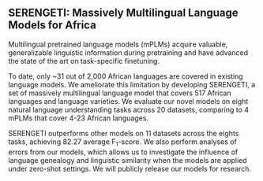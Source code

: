 ## SERENGETI: Massively Multilingual Language Models for Africa
Multilingual pretrained language models (mPLMs) acquire valuable, generalizable linguistic information during pretraining and have advanced the state of the art on task-specific finetuning. 

To date, only ~31 out of 2,000 African languages are covered in existing language models. We ameliorate this limitation by developing SERENGETI, a set of massively multilingual language model that covers 517 African languages and language varieties. We evaluate our novel models on eight natural language understanding tasks across 20 datasets, comparing to 4 mPLMs that cover 4-23 African languages. 

SERENGETI outperforms other models on $11$ datasets across the eights tasks, achieving 82.27 average F<sub>1</sub>-score. We also perform analyses of errors from our models, which allows us to investigate the influence of language genealogy and linguistic similarity when the models are applied under zero-shot settings. We will publicly release our models for research.
